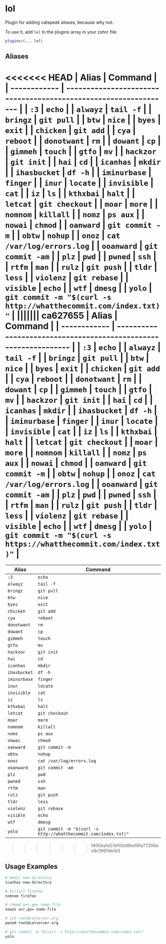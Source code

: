 # lol

Plugin for adding catspeak aliases, because why not.

To use it, add `lol` to the plugins array in your zshrc file:

```zsh
plugins=(... lol)
```

## Aliases

<<<<<<< HEAD
| Alias        | Command                                                          |
| ------------ | ---------------------------------------------------------------- |
| `:3`         | `echo`                                                           |
| `alwayz`     | `tail -f`                                                        |
| `bringz`     | `git pull`                                                       |
| `btw`        | `nice`                                                           |
| `byes`       | `exit`                                                           |
| `chicken`    | `git add`                                                        |
| `cya`        | `reboot`                                                         |
| `donotwant`  | `rm`                                                             |
| `dowant`     | `cp`                                                             |
| `gimmeh`     | `touch`                                                          |
| `gtfo`       | `mv`                                                             |
| `hackzor`    | `git init`                                                       |
| `hai`        | `cd`                                                             |
| `icanhas`    | `mkdir`                                                          |
| `ihasbucket` | `df -h`                                                          |
| `iminurbase` | `finger`                                                         |
| `inur`       | `locate`                                                         |
| `invisible`  | `cat`                                                            |
| `iz`         | `ls`                                                             |
| `kthxbai`    | `halt`                                                           |
| `letcat`     | `git checkout`                                                   |
| `moar`       | `more`                                                           |
| `nomnom`     | `killall`                                                        |
| `nomz`       | `ps aux`                                                         |
| `nowai`      | `chmod`                                                          |
| `oanward`    | `git commit -m`                                                  |
| `obtw`       | `nohup`                                                          |
| `onoz`       | `cat /var/log/errors.log`                                        |
| `ooanward`   | `git commit -am`                                                 |
| `plz`        | `pwd`                                                            |
| `pwned`      | `ssh`                                                            |
| `rtfm`       | `man`                                                            |
| `rulz`       | `git push`                                                       |
| `tldr`       | `less`                                                           |
| `violenz`    | `git rebase`                                                     |
| `visible`    | `echo`                                                           |
| `wtf`        | `dmesg`                                                          |
| `yolo`       | `git commit -m "$(curl -s http://whatthecommit.com/index.txt)"`  |
||||||| ca627655
| Alias        | Command                                                          |
| ------------ | ---------------------------------------------------------------- |
| `:3`         | `echo`                                                           |
| `alwayz`     | `tail -f`                                                        |
| `bringz`     | `git pull`                                                       |
| `btw`        | `nice`                                                           |
| `byes`       | `exit`                                                           |
| `chicken`    | `git add`                                                        |
| `cya`        | `reboot`                                                         |
| `donotwant`  | `rm`                                                             |
| `dowant`     | `cp`                                                             |
| `gimmeh`     | `touch`                                                          |
| `gtfo`       | `mv`                                                             |
| `hackzor`    | `git init`                                                       |
| `hai`        | `cd`                                                             |
| `icanhas`    | `mkdir`                                                          |
| `ihasbucket` | `df -h`                                                          |
| `iminurbase` | `finger`                                                         |
| `inur`       | `locate`                                                         |
| `invisible`  | `cat`                                                            |
| `iz`         | `ls`                                                             |
| `kthxbai`    | `halt`                                                           |
| `letcat`     | `git checkout`                                                   |
| `moar`       | `more`                                                           |
| `nomnom`     | `killall`                                                        |
| `nomz`       | `ps aux`                                                         |
| `nowai`      | `chmod`                                                          |
| `oanward`    | `git commit -m`                                                  |
| `obtw`       | `nohup`                                                          |
| `onoz`       | `cat /var/log/errors.log`                                        |
| `ooanward`   | `git commit -am`                                                 |
| `plz`        | `pwd`                                                            |
| `pwned`      | `ssh`                                                            |
| `rtfm`       | `man`                                                            |
| `rulz`       | `git push`                                                       |
| `tldr`       | `less`                                                           |
| `violenz`    | `git rebase`                                                     |
| `visible`    | `echo`                                                           |
| `wtf`        | `dmesg`                                                          |
| `yolo`       | `git commit -m "$(curl -s https://whatthecommit.com/index.txt)"` |
=======
| Alias        | Command                                                         |
| ------------ | --------------------------------------------------------------- |
| `:3`         | `echo`                                                          |
| `alwayz`     | `tail -f`                                                       |
| `bringz`     | `git pull`                                                      |
| `btw`        | `nice`                                                          |
| `byes`       | `exit`                                                          |
| `chicken`    | `git add`                                                       |
| `cya`        | `reboot`                                                        |
| `donotwant`  | `rm`                                                            |
| `dowant`     | `cp`                                                            |
| `gimmeh`     | `touch`                                                         |
| `gtfo`       | `mv`                                                            |
| `hackzor`    | `git init`                                                      |
| `hai`        | `cd`                                                            |
| `icanhas`    | `mkdir`                                                         |
| `ihasbucket` | `df -h`                                                         |
| `iminurbase` | `finger`                                                        |
| `inur`       | `locate`                                                        |
| `invisible`  | `cat`                                                           |
| `iz`         | `ls`                                                            |
| `kthxbai`    | `halt`                                                          |
| `letcat`     | `git checkout`                                                  |
| `moar`       | `more`                                                          |
| `nomnom`     | `killall`                                                       |
| `nomz`       | `ps aux`                                                        |
| `nowai`      | `chmod`                                                         |
| `oanward`    | `git commit -m`                                                 |
| `obtw`       | `nohup`                                                         |
| `onoz`       | `cat /var/log/errors.log`                                       |
| `ooanward`   | `git commit -am`                                                |
| `plz`        | `pwd`                                                           |
| `pwned`      | `ssh`                                                           |
| `rtfm`       | `man`                                                           |
| `rulz`       | `git push`                                                      |
| `tldr`       | `less`                                                          |
| `violenz`    | `git rebase`                                                    |
| `visible`    | `echo`                                                          |
| `wtf`        | `dmesg`                                                         |
| `yolo`       | `git commit -m "$(curl -s http://whatthecommit.com/index.txt)"` |
>>>>>>> f400ea1e57ef00d9bef6fa77206ee9c1997eb1d3

## Usage Examples

```sh
# mkdir new-directory
icanhas new-directory

# killall firefox
nomnom firefox

# chmod u=r,go= some.file
nowai u=r,go= some.file

# ssh root@catserver.org
pwned root@catserver.org

# git commit -m "$(curl -s http://whatthecommit.com/index.txt)"
yolo
```
